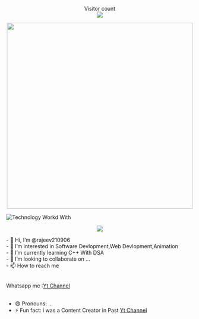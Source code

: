 <p align="center"> 
Visitor count<br>
  <img src="https://profile-counter.glitch.me/Rajeev210906/count.svg" />
</p>
<p align="center"> 
<img height=500 width=500 src="https://images.genius.com/e835c70a074e8bb00192047da3de2a0e.1000x1000x1.jpg"/>
</p>

![Technology Workd With](https://skillicons.dev/icons?i=html,css,js,python,discord,c,cpp,figma,git,androidstudio,blender,github,flask,linux,ps,pr,vscode,windows,unity,mysql)
<p align="center"> 
  <img src="https://github-readme-stats.vercel.app/api?username=Rajeev210906&show_icons=true&theme=transparent"/>
</p>
- 👋 Hi, I’m @rajeev210906<br>
- 👀 I’m interested in Software Devlopment,Web Devlopment,Animation<br>
- 🌱 I’m currently learning C++ With DSA<br>
- 💞️ I’m looking to collaborate on ...<br>
- 📫 How to reach me <br><br>

Whatsapp me :[Yt Channel](https://wa.me/+917479549608?) <br><br>

- 😄 Pronouns: ...
- ⚡ Fun fact: i was a Content Creator in Past [Yt Channel](https://www.youtube.com/@ranjantech07)

<!---
rajeev210906/rajeev210906 is a ✨ special ✨ repository because its `README.md` (this file) appears on your GitHub profile.
You can click the Preview link to take a look at your changes.
--->
